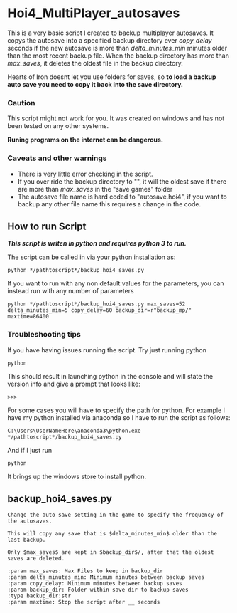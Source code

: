 # Hoi4_MultiPlayer_autosaves

This is a very basic script I created to backup multiplayer autosaves. It copys the autosave into a specified backup directory ever *copy_delay* seconds if the new autosave is more than *delta_minutes_min* minutes older than the most recent backup file. When the backup directory has more than *max_saves*, it deletes the oldest file in the backup directory.

Hearts of Iron doesnt let you use folders for saves, so **to load a backup auto save you need to copy it back into the save directory.**

### Caution

This script might not work for you. It was created on windows and has not been tested on any other systems.

**Runing programs on the internet can be dangerous.**

### Caveats and other warnings

- There is very little error checking in the script. 
- If you over ride the backup directory to "", it will the oldest save if there are more than *max_saves* in the "save games" folder
- The autosave file name is hard coded to "autosave.hoi4", if you want to backup any other file name this requires a change in the code.

## How to run Script

***This script is writen in python and requires python 3 to run.***

The script can be called in via your python instaliation as:

    python */pathtoscript*/backup_hoi4_saves.py

If you want to run with any non default values for the parameters, you can instead run with any number of parameters

    python */pathtoscript*/backup_hoi4_saves.py max_saves=52 delta_minutes_min=5 copy_delay=60 backup_dir=r"backup_mp/" maxtime=86400

### Troubleshooting tips

If you have having issues running the script. Try just running python

    python
    
This should result in launching python in the console and will state the version info and give a prompt that looks like:

    >>>

For some cases you will have to specify the path for python. For example I have my python installed via anaconda so I have to run the script as follows:

    C:\Users\UserNameHere\anaconda3\python.exe */pathtoscript*/backup_hoi4_saves.py

And if I just run

    python
    
It brings up the windows store to install python.


##  backup_hoi4_saves.py
    
    Change the auto save setting in the game to specify the frequency of the autosaves.

    This will copy any save that is $delta_minutes_min$ older than the last backup.

    Only $max_saves$ are kept in $backup_dir$/, after that the oldest saves are deleted.

    :param max_saves: Max Files to keep in backup_dir
    :param delta_minutes_min: Minimum minutes between backup saves
    :param copy_delay: Minimum minutes between backup saves
    :param backup_dir: Folder within save dir to backup saves
    :type backup_dir:str
    :param maxtime: Stop the script after __ seconds
    
    
